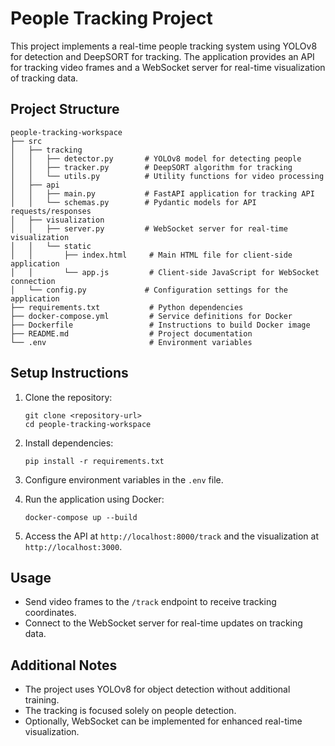 # People Tracking Project

This project implements a real-time people tracking system using YOLOv8 for detection and DeepSORT for tracking. The application provides an API for tracking video frames and a WebSocket server for real-time visualization of tracking data.

## Project Structure

```
people-tracking-workspace
├── src
│   ├── tracking
│   │   ├── detector.py       # YOLOv8 model for detecting people
│   │   ├── tracker.py        # DeepSORT algorithm for tracking
│   │   └── utils.py          # Utility functions for video processing
│   ├── api
│   │   ├── main.py           # FastAPI application for tracking API
│   │   └── schemas.py        # Pydantic models for API requests/responses
│   ├── visualization
│   │   ├── server.py         # WebSocket server for real-time visualization
│   │   └── static
│   │       ├── index.html     # Main HTML file for client-side application
│   │       └── app.js         # Client-side JavaScript for WebSocket connection
│   └── config.py             # Configuration settings for the application
├── requirements.txt           # Python dependencies
├── docker-compose.yml         # Service definitions for Docker
├── Dockerfile                 # Instructions to build Docker image
├── README.md                  # Project documentation
└── .env                       # Environment variables
```

## Setup Instructions

1. Clone the repository:
   ```
   git clone <repository-url>
   cd people-tracking-workspace
   ```

2. Install dependencies:
   ```
   pip install -r requirements.txt
   ```

3. Configure environment variables in the `.env` file.

4. Run the application using Docker:
   ```
   docker-compose up --build
   ```

5. Access the API at `http://localhost:8000/track` and the visualization at `http://localhost:3000`.

## Usage

- Send video frames to the `/track` endpoint to receive tracking coordinates.
- Connect to the WebSocket server for real-time updates on tracking data.

## Additional Notes

- The project uses YOLOv8 for object detection without additional training.
- The tracking is focused solely on people detection.
- Optionally, WebSocket can be implemented for enhanced real-time visualization.